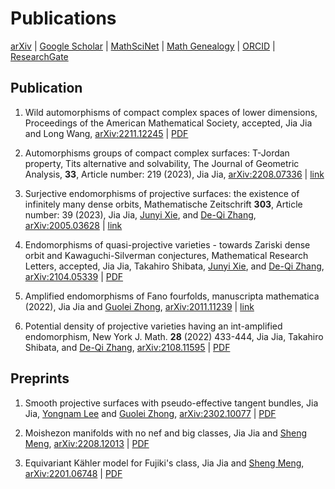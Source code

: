 # Publications


[arXiv][arxiv]
|
[Google Scholar][google_scholar]
|
[MathSciNet][math_sci]
|
[Math Genealogy][math_genealogy]
|
[ORCID][orcid]
|
[ResearchGate][research_gate]

## Publication

1. Wild automorphisms of compact complex spaces of lower dimensions,
   Proceedings of the American Mathematical Society, accepted,
   Jia Jia and Long Wang,
   [arXiv:2211.12245](https://arxiv.org/abs/2211.12245)
   | [PDF](https://mathjiajia.github.io/pdf/2022wild.pdf)

1. Automorphisms groups of compact complex surfaces: T-Jordan property, Tits alternative and solvability,
   The Journal of Geometric Analysis, **33**, Article number: 219 (2023),
   Jia Jia,
   [arXiv:2208.07336](https://arxiv.org/abs/2208.07336)
   | [link](https://link.springer.com/article/10.1007/s12220-023-01268-z)

1. Surjective endomorphisms of projective surfaces:
   the existence of infinitely many dense orbits,
   Mathematische Zeitschrift **303**, Article number: 39 (2023),
   Jia Jia,
   [Junyi Xie][jyx],
   and [De-Qi Zhang][dqz],
   [arXiv:2005.03628](https://arxiv.org/abs/2005.03628)
   | [link](https://link.springer.com/article/10.1007/s00209-022-03188-0)
   <!-- | [PDF](https://mathjiajia.github.io/pdf/2020surjective.pdf) -->

1. Endomorphisms of quasi-projective varieties - towards Zariski dense orbit
   and Kawaguchi-Silverman conjectures,
   Mathematical Research Letters, accepted,
   Jia Jia,
   Takahiro Shibata,
   [Junyi Xie][jyx],
   and [De-Qi Zhang][dqz],
   [arXiv:2104.05339](https://arxiv.org/abs/2104.05339)
   | [PDF](https://mathjiajia.github.io/pdf/2021endomorphisms.pdf)

1. Amplified endomorphisms of Fano fourfolds,
   manuscripta mathematica (2022),
   Jia Jia
   and [Guolei Zhong][glz],
   [arXiv:2011.11239](https://arxiv.org/abs/2011.11239)
   | [link](https://link.springer.com/article/10.1007/s00229-022-01427-6)
   <!-- | [PDF](https://rdcu.be/cVlfd) -->

1. Potential density of projective varieties having an int-amplified endomorphism,
   New York J. Math. **28** (2022) 433-444,
   Jia Jia,
   Takahiro Shibata,
   and [De-Qi Zhang][dqz],
   [arXiv:2108.11595](https://arxiv.org/abs/2108.11595)
   | [PDF](http://nyjm.albany.edu/j/2022/28-17v.pdf)

## Preprints

1. Smooth projective surfaces with pseudo-effective tangent bundles,
   Jia Jia,
   [Yongnam Lee][ynl]
   and [Guolei Zhong][glz],
   [arXiv:2302.10077](https://arxiv.org/abs/2302.10077)
   | [PDF](https://mathjiajia.github.io/pdf/2023petangent.pdf)

1. Moishezon manifolds with no nef and big classes,
   Jia Jia
   and [Sheng Meng][sm],
   [arXiv:2208.12013](https://arxiv.org/abs/2208.12013)
   | [PDF](https://mathjiajia.github.io/pdf/2022nefbig.pdf)

1. Equivariant Kähler model for Fujiki's class,
   Jia Jia
   and [Sheng Meng][sm],
   [arXiv:2201.06748](https://arxiv.org/abs/2201.06748)
   | [PDF](https://mathjiajia.github.io/pdf/2022equivariant.pdf)

[arxiv]: https://arxiv.org/a/jia_j_1.html
[google_scholar]: https://scholar.google.com/citations?user=Z8amnfgAAAAJ&hl=en
[math_sci]: https://mathscinet.ams.org/mathscinet/MRAuthorID/1490052
[math_genealogy]: https://www.mathgenealogy.org/id.php?id=296758
[orcid]: https://orcid.org/0000-0002-2693-7278
[research_gate]: https://www.researchgate.net/profile/Jia-Jia-14
[dqz]: https://blog.nus.edu.sg/matzdq/
[glz]: https://sites.google.com/view/guoleizhongshomepage/home
[jyx]: http://scholar.pku.edu.cn/xiejunyi
[sm]: https://sites.google.com/view/shengmeng/home
[ynl]: https://mathsci.kaist.ac.kr/~ynlee/

